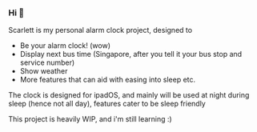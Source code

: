 ### Hi 👋 

Scarlett is my personal alarm clock project, designed to
- Be your alarm clock! (wow)
- Display next bus time (Singapore, after you tell it your bus stop and service number)
- Show weather
- More features that can aid with easing into sleep etc. 

The clock is designed for ipadOS, and mainly will be used at night during sleep (hence not all day), features cater to be sleep friendly


This project is heavily WIP, and i'm still learning :)
